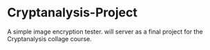 # Cryptanalysis-Project
A simple image encryption tester. will server as a final project for the Cryptanalysis collage course.
